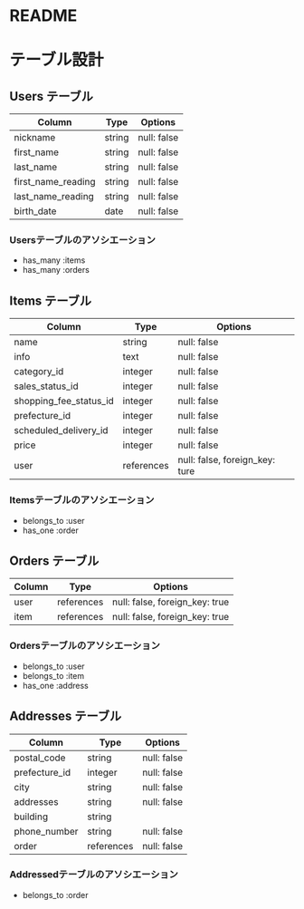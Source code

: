 # README

# テーブル設計

## Users テーブル

| Column             | Type       | Options                   |
| ------------------ | ---------- | ------------------------- |
| nickname           | string     | null: false               |
| first_name         | string     | null: false               |
| last_name          | string     | null: false               |
| first_name_reading | string     | null: false               |
| last_name_reading  | string     | null: false               |
| birth_date         | date       | null: false               |

### Usersテーブルのアソシエーション

- has_many :items
- has_many :orders

## Items テーブル

| Column                   | Type       | Options                        |
| ------------------------ | ---------- | ------------------------------ |
| name                     | string     | null: false                    |
| info                     | text       | null: false                    |
| category_id              | integer    | null: false                    |
| sales_status_id          | integer    | null: false                    |
| shopping_fee_status_id   | integer    | null: false                    |
| prefecture_id            | integer    | null: false                    |
| scheduled_delivery_id    | integer    | null: false                    |
| price                    | integer    | null: false                    |
| user                     | references | null: false, foreign_key: ture |

### Itemsテーブルのアソシエーション

- belongs_to :user
- has_one :order

## Orders テーブル

| Column    | Type       | Options                        |
| --------- | ---------- | ------------------------------ |
| user      | references | null: false, foreign_key: true |
| item      | references | null: false, foreign_key: true |

### Ordersテーブルのアソシエーション

- belongs_to :user
- belongs_to :item
- has_one :address

## Addresses テーブル

| Column        | Type       | Options     |
| ------------- | ---------- | ----------- |
| postal_code   | string     | null: false |
| prefecture_id | integer    | null: false |
| city          | string     | null: false |
| addresses     | string     | null: false |
| building      | string     |             |
| phone_number  | string     | null: false |
| order         | references | null: false |

### Addressedテーブルのアソシエーション

- belongs_to :order